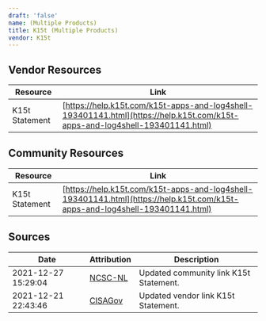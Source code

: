 ```yaml
---
draft: 'false'
name: (Multiple Products)
title: K15t (Multiple Products)
vendor: K15t
---
```


## Vendor Resources
| Resource | Link |
| --- | --- |
| K15t Statement | [https://help.k15t.com/k15t-apps-and-log4shell-193401141.html](https://help.k15t.com/k15t-apps-and-log4shell-193401141.html) |

## Community Resources
| Resource | Link |
| --- | --- |
| K15t Statement | [https://help.k15t.com/k15t-apps-and-log4shell-193401141.html](https://help.k15t.com/k15t-apps-and-log4shell-193401141.html) |


## Sources
| Date | Attribution | Description |
| --- | --- | --- |
| 2021-12-27 15:29:04 | [NCSC-NL](https://github.com/NCSC-NL/log4shell/blob/main/software/README.md) | Updated community link K15t Statement.  |
| 2021-12-21 22:43:46 | [CISAGov](https://raw.githubusercontent.com/cisagov/log4j-affected-db/develop/README.md) | Updated vendor link K15t Statement.  |
